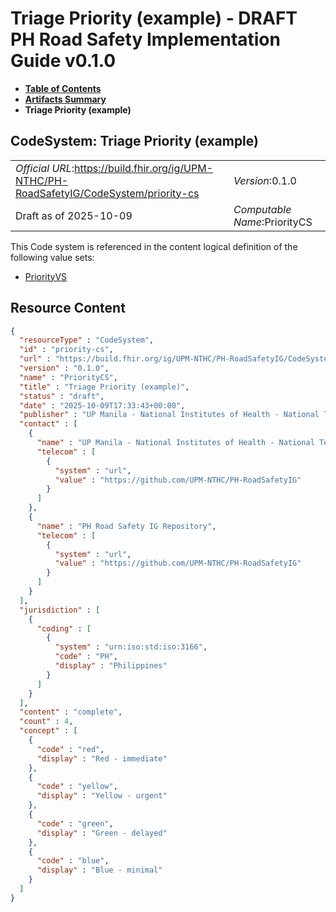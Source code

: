 # Triage Priority (example) - DRAFT PH Road Safety Implementation Guide v0.1.0

* [**Table of Contents**](toc.md)
* [**Artifacts Summary**](artifacts.md)
* **Triage Priority (example)**

## CodeSystem: Triage Priority (example) 

| | |
| :--- | :--- |
| *Official URL*:https://build.fhir.org/ig/UPM-NTHC/PH-RoadSafetyIG/CodeSystem/priority-cs | *Version*:0.1.0 |
| Draft as of 2025-10-09 | *Computable Name*:PriorityCS |

 This Code system is referenced in the content logical definition of the following value sets: 

* [PriorityVS](ValueSet-priority-vs.md)



## Resource Content

```json
{
  "resourceType" : "CodeSystem",
  "id" : "priority-cs",
  "url" : "https://build.fhir.org/ig/UPM-NTHC/PH-RoadSafetyIG/CodeSystem/priority-cs",
  "version" : "0.1.0",
  "name" : "PriorityCS",
  "title" : "Triage Priority (example)",
  "status" : "draft",
  "date" : "2025-10-09T17:33:43+00:00",
  "publisher" : "UP Manila - National Institutes of Health - National Telehealth Center",
  "contact" : [
    {
      "name" : "UP Manila - National Institutes of Health - National Telehealth Center",
      "telecom" : [
        {
          "system" : "url",
          "value" : "https://github.com/UPM-NTHC/PH-RoadSafetyIG"
        }
      ]
    },
    {
      "name" : "PH Road Safety IG Repository",
      "telecom" : [
        {
          "system" : "url",
          "value" : "https://github.com/UPM-NTHC/PH-RoadSafetyIG"
        }
      ]
    }
  ],
  "jurisdiction" : [
    {
      "coding" : [
        {
          "system" : "urn:iso:std:iso:3166",
          "code" : "PH",
          "display" : "Philippines"
        }
      ]
    }
  ],
  "content" : "complete",
  "count" : 4,
  "concept" : [
    {
      "code" : "red",
      "display" : "Red - immediate"
    },
    {
      "code" : "yellow",
      "display" : "Yellow - urgent"
    },
    {
      "code" : "green",
      "display" : "Green - delayed"
    },
    {
      "code" : "blue",
      "display" : "Blue - minimal"
    }
  ]
}

```
